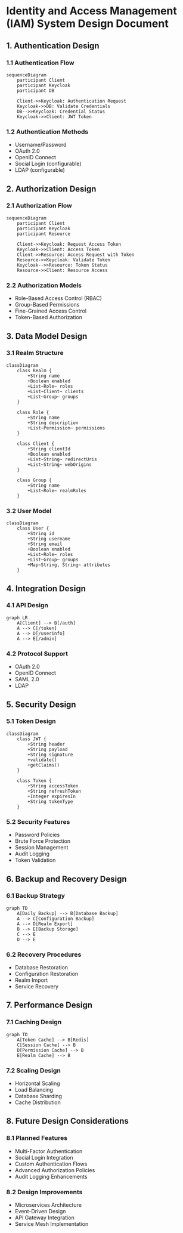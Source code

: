 # Identity and Access Management (IAM) System Design Document

## 1. Authentication Design

### 1.1 Authentication Flow
```mermaid
sequenceDiagram
    participant Client
    participant Keycloak
    participant DB
    
    Client->>Keycloak: Authentication Request
    Keycloak->>DB: Validate Credentials
    DB-->>Keycloak: Credential Status
    Keycloak->>Client: JWT Token
```

### 1.2 Authentication Methods
- Username/Password
- OAuth 2.0
- OpenID Connect
- Social Login (configurable)
- LDAP (configurable)

## 2. Authorization Design

### 2.1 Authorization Flow
```mermaid
sequenceDiagram
    participant Client
    participant Keycloak
    participant Resource
    
    Client->>Keycloak: Request Access Token
    Keycloak->>Client: Access Token
    Client->>Resource: Access Request with Token
    Resource->>Keycloak: Validate Token
    Keycloak-->>Resource: Token Status
    Resource->>Client: Resource Access
```

### 2.2 Authorization Models
- Role-Based Access Control (RBAC)
- Group-Based Permissions
- Fine-Grained Access Control
- Token-Based Authorization

## 3. Data Model Design

### 3.1 Realm Structure
```mermaid
classDiagram
    class Realm {
        +String name
        +Boolean enabled
        +List~Role~ roles
        +List~Client~ clients
        +List~Group~ groups
    }
    
    class Role {
        +String name
        +String description
        +List~Permission~ permissions
    }
    
    class Client {
        +String clientId
        +Boolean enabled
        +List~String~ redirectUris
        +List~String~ webOrigins
    }
    
    class Group {
        +String name
        +List~Role~ realmRoles
    }
```

### 3.2 User Model
```mermaid
classDiagram
    class User {
        +String id
        +String username
        +String email
        +Boolean enabled
        +List~Role~ roles
        +List~Group~ groups
        +Map~String, String~ attributes
    }
```

## 4. Integration Design

### 4.1 API Design
```mermaid
graph LR
    A[Client] --> B[/auth]
    A --> C[/token]
    A --> D[/userinfo]
    A --> E[/admin]
```

### 4.2 Protocol Support
- OAuth 2.0
- OpenID Connect
- SAML 2.0
- LDAP

## 5. Security Design

### 5.1 Token Design
```mermaid
classDiagram
    class JWT {
        +String header
        +String payload
        +String signature
        +validate()
        +getClaims()
    }
    
    class Token {
        +String accessToken
        +String refreshToken
        +Integer expiresIn
        +String tokenType
    }
```

### 5.2 Security Features
- Password Policies
- Brute Force Protection
- Session Management
- Audit Logging
- Token Validation

## 6. Backup and Recovery Design

### 6.1 Backup Strategy
```mermaid
graph TD
    A[Daily Backup] --> B[Database Backup]
    A --> C[Configuration Backup]
    A --> D[Realm Export]
    B --> E[Backup Storage]
    C --> E
    D --> E
```

### 6.2 Recovery Procedures
- Database Restoration
- Configuration Restoration
- Realm Import
- Service Recovery

## 7. Performance Design

### 7.1 Caching Design
```mermaid
graph TD
    A[Token Cache] --> B[Redis]
    C[Session Cache] --> B
    D[Permission Cache] --> B
    E[Realm Cache] --> B
```

### 7.2 Scaling Design
- Horizontal Scaling
- Load Balancing
- Database Sharding
- Cache Distribution

## 8. Future Design Considerations

### 8.1 Planned Features
- Multi-Factor Authentication
- Social Login Integration
- Custom Authentication Flows
- Advanced Authorization Policies
- Audit Logging Enhancements

### 8.2 Design Improvements
- Microservices Architecture
- Event-Driven Design
- API Gateway Integration
- Service Mesh Implementation 